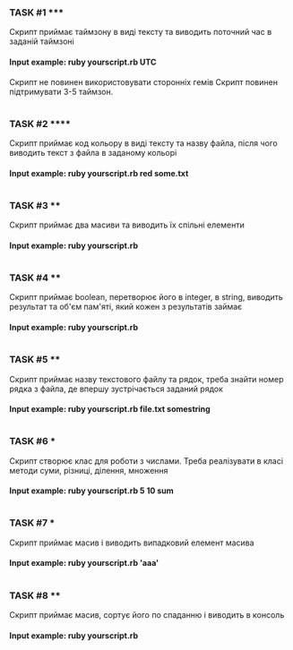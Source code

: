### TASK #1 ***
Скрипт приймає таймзону в виді тексту та виводить поточний час в заданій таймзоні
#### Input example: ruby yourscript.rb UTC 
Скрипт не повинен використовувати сторонніх гемів
Скрипт повинен підтримувати 3-5 таймзон.
#
#
### TASK #2 ****
Скрипт приймає код кольору в виді тексту та назву файла, після чого виводить текст з файла в заданому кольорі
#### Input example: ruby yourscript.rb red some.txt
#
#
### TASK #3 **
Скрипт приймає два масиви та виводить їх спільні елементи
#### Input example: ruby yourscript.rb <array1> <array2>
#
#
### TASK #4 **
Скрипт приймає boolean, перетворює його в integer, в string, виводить результат та об'єм пам'яті, який кожен з результатів займає
#### Input example: ruby yourscript.rb <array1> <array2>
#
#
### TASK #5 **
Скрипт приймає назву текстового файлу та рядок, треба знайти номер рядка з файла, де впершу зустрічається заданий рядок
#### Input example: ruby yourscript.rb file.txt somestring
#
#
### TASK #6 *
Скрипт створює клас для роботи з числами. Треба реалізувати в класі методи суми, різниці, ділення, множення
#### Input example: ruby yourscript.rb 5 10 sum
#
#
### TASK #7 *
Скрипт приймає масив і виводить випадковий елемент масива
#### Input example: ruby yourscript.rb <array> 'aaa'
#
#
### TASK #8 **
Скрипт приймає масив, сортує його по спаданню і виводить в консоль
#### Input example: ruby yourscript.rb <array>
